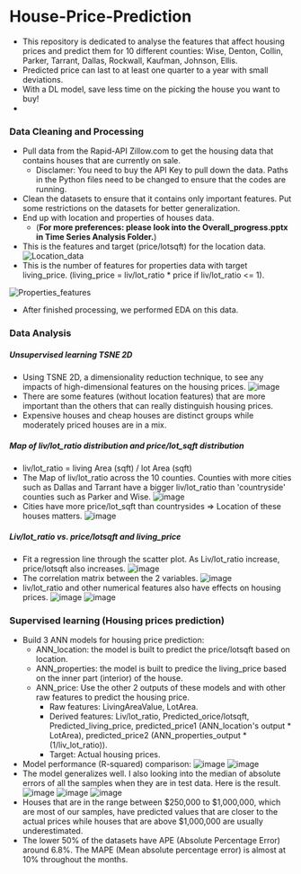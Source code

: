 # House-Price-Prediction
- This repository is dedicated to analyse the features that affect housing prices and predict them for 10 different counties: Wise, Denton, Collin, Parker, Tarrant, Dallas, Rockwall, Kaufman, Johnson, Ellis.
- Predicted price can last to at least one quarter to a year with small deviations.
- With a DL model, save less time on the picking the house you want to buy!
- 

### Data Cleaning and Processing
- Pull data from the Rapid-API Zillow.com to get the housing data that contains houses that are currently on sale.
  -   Disclamer: You need to buy the API Key to pull down the data. Paths in the Python files need to be changed to ensure that the codes are running.
- Clean the datasets to ensure that it contains only important features. Put some restrictions on the datasets for better generalization.
- End up with location and properties of houses data. 
  -   (**For more preferences: please look into the Overall_progress.pptx in Time Series Analysis Folder.**)
- This is the features and target (price/lotsqft) for the location data.
![Location_data](https://user-images.githubusercontent.com/89664955/234097468-0d8e703a-e48a-40f7-9037-32e4bdf83e2f.JPG)
- This is the number of features for properties data with target living_price. (living_price = liv/lot_ratio * price if liv/lot_ratio <= 1).

![Properties_features](https://user-images.githubusercontent.com/89664955/234098142-b5ba6454-f207-4fad-8f2d-a95b06ee110e.JPG)
- After finished processing, we performed EDA on this data.

### Data Analysis
##### Unsupervised learning TSNE 2D
- Using TSNE 2D, a dimensionality reduction technique, to see any impacts of high-dimensional features on the housing prices.
![image](https://user-images.githubusercontent.com/89664955/234099183-9489bc52-f521-4a10-8889-51506d70f36a.png)
- There are some features (without location features) that are more important than the others that can really distinguish housing prices.
- Expensive houses and cheap houses are distinct groups while moderately priced houses are in a mix. 

##### Map of liv/lot_ratio distribution and price/lot_sqft distribution
- liv/lot_ratio = living Area (sqft) / lot Area (sqft)
- The Map of liv/lot_ratio across the 10 counties. Counties with more cities such as Dallas and Tarrant have a bigger liv/lot_ratio than 'countryside' counties such as Parker and Wise.
![image](https://user-images.githubusercontent.com/89664955/234101606-d0093ed6-e879-4195-89c2-045e9ac240c4.png)
- Cities have more price/lot_sqft than countrysides => Location of these houses matters.
![image](https://user-images.githubusercontent.com/89664955/234103593-6c1a14a3-d03f-43b9-9027-7f5fa1399189.png)


##### Liv/lot_ratio vs. price/lotsqft and living_price
- Fit a regression line through the scatter plot. As Liv/lot_ratio increase, price/lotsqft also increases.
![image](https://user-images.githubusercontent.com/89664955/234101844-b76ab96a-f128-43fc-a61e-4c35a7ab3fe1.png)
- The correlation matrix between the 2 variables.
![image](https://user-images.githubusercontent.com/89664955/234101879-3267d462-6745-4600-92e1-ef0d296b5fdc.png)
- liv/lot_ratio and other numerical features also have effects on housing prices.
![image](https://user-images.githubusercontent.com/89664955/234104050-0f22c903-e489-4eae-ab28-fa834cf1c3f3.png)
![image](https://user-images.githubusercontent.com/89664955/234104064-50eeea34-9368-4aff-8fd8-39b36e9075d9.png)

### Supervised learning (Housing prices prediction)
- Build 3 ANN models for housing price prediction:
  - ANN_location: the model is built to predict the price/lotsqft based on location.
  - ANN_properties: the model is built to predice the living_price based on the inner part (interior) of the house.
  - ANN_price: Use the other 2 outputs of these models and with other raw features to predict the housing price.
    - Raw features: LivingAreaValue, LotArea.
    - Derived features: Liv/lot_ratio, Predicted_orice/lotsqft, Predicted_living_price, predicted_price1 (ANN_location's output * LotArea), predicted_price2 (ANN_properties_output * (1/liv_lot_ratio)).
    - Target: Actual housing prices.
- Model performance (R-squared) comparison:
![image](https://user-images.githubusercontent.com/89664955/234106776-13590f04-0ded-4932-94e1-84f66904c703.png)
![image](https://user-images.githubusercontent.com/89664955/234106805-a7f3ae69-2d6c-4e63-b51b-34d7df10c430.png)
- The model generalizes well. I also looking into the median of absolute errors of all the samples when they are in test data. Here is the result.
![image](https://user-images.githubusercontent.com/89664955/234107294-d225b0d9-1f7e-48b9-9dfd-651854fd79b2.png)
![image](https://user-images.githubusercontent.com/89664955/234107318-93680a25-9ac4-442c-b66c-6a8e78df7aa5.png)
![image](https://user-images.githubusercontent.com/89664955/234107385-985019bb-d6dc-443b-b968-ef2049d58dba.png)
- Houses that are in the range between $250,000 to $1,000,000, which are most of our samples, have predicted values that are closer to the actual prices while houses that are above $1,000,000 are usually underestimated. 
- The lower 50% of the datasets have APE (Absolute Percentage Error) around 6.8%. The MAPE (Mean absolute percentage error) is almost at 10% throughout the months.






